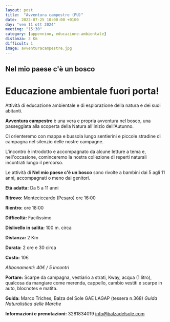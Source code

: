 ```yaml
---
layout: post
title:  "Avventura campestre (PU)"
date:  2022-07-25 10:00:00 +0100
day: "ven 11 ott 2024"
meeting: "15:30"
category: [appennino, educazione-ambientale]
distanza: 3 Km
difficult: 1
image: avventuracampestre.jpg
---
```


## Nel mio paese c'è un bosco

# Educazione ambientale fuori porta! 

Attività di educazione ambientale e di esplorazione della natura e dei suoi abitanti.

**Avventura campestre** è una vera e propria avventura nel bosco, una passeggiata alla scoperta della Natura all'inizio dell'Autunno.

Ci orienteremo con mappa e bussola lungo sentierini e piccole stradine di campagna nel silenzio delle nostre campagne.

L'incontro è introdotto e accompagnato da alcune letture a tema e, nell'occasione, cominceremo la nostra collezione di reperti naturali incontrati lungo il percorso.

Le attività di **Nel mio paese c'è un bosco** sono rivolte a bambini dai 5 agli 11 anni, accompagnati o meno dai genitori.


**Età adatta:** Da 5 a 11 anni 

**Ritrovo:** Monteciccardo (Pesaro) ore 16:00

**Rientro:** ore 18:00

**Difficoltà:** Facilissimo 

**Dislivello in salita:**  100 m. circa

**Distanza:** 2 Km

**Durata:** 2 ore e 30 circa

**Costo:** 10€

*Abbonamenti: 40€ / 5 incontri*

**Portare:** Scarpe da campagna, vestiario a strati, Kway, acqua (1 litro), qualcosa da mangiare come merenda, cappello, cambio vestiti e scarpe in auto, blocnotes e matita. 

**Guida:** Marco Triches, Balza del Sole GAE LAGAP (tessera n.368)
*Guida Naturalistica delle Marche*

**Informazioni e prenotazioni:** 3281834019 info@balzadelsole.com
